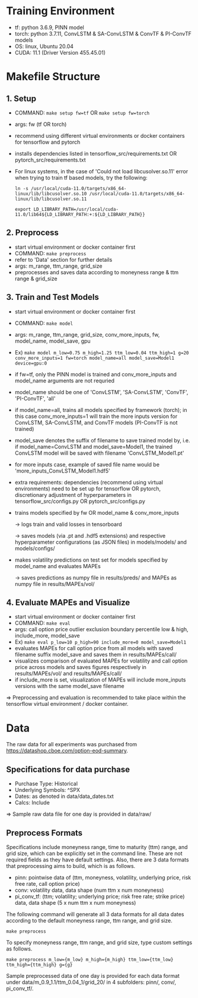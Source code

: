 # Training Environment

- tf: python 3.6.9, PINN model
- torch: python 3.7.11, ConvLSTM & SA-ConvLSTM & ConvTF & PI-ConvTF models
- OS: linux, Ubuntu 20.04
- CUDA: 11.1 (Driver Version 455.45.01)


# Makefile Structure 

## 1. Setup
- COMMAND: `make setup fw=tf` OR `make setup fw=torch`
- args: fw (tf OR torch)
- recommend using different virtual environments or docker containers for tensorflow and pytorch
- installs dependencies listed in tensorflow_src/requirements.txt OR pytorch_src/requirements.txt
- For linux systems, in the case of 'Could not load libcusolver.so.11' error when trying to train tf based models, try the following: 

    `ln -s /usr/local/cuda-11.0/targets/x86_64-linux/lib/libcusolver.so.10 /usr/local/cuda-11.0/targets/x86_64-linux/lib/libcusolver.so.11`
    
    `export LD_LIBRARY_PATH=/usr/local/cuda-11.0/lib64${LD_LIBRARY_PATH:+:${LD_LIBRARY_PATH}}`


## 2. Preprocess
- start virtual environment or docker container first
- COMMAND: `make preprocess`
- refer to 'Data' section for further details 
- args: m_range, ttm_range, grid_size
- preprocesses and saves data according to moneyness range & ttm range & grid_size 



## 3. Train and Test Models
- start virtual environment or docker container first
- COMMAND: `make model`
- args: m_range, ttm_range, grid_size, conv_more_inputs, fw, model_name, model_save, gpu
- Ex) `make model m_low=0.75 m_high=1.25 ttm_low=0.04 ttm_high=1 g=20 conv_more_inputs=1 fw=torch model_name=all model_save=Model1 device=gpu:0`
- if fw=tf, only the PINN model is trained and conv_more_inputs and model_name arguments are not requried
- model_name should be one of 'ConvLSTM', 'SA-ConvLSTM', 'ConvTF', 'PI-ConvTF', 'all'
- if model_name=all, trains all models specified by framework (torch); in this case conv_more_inputs=1 will train the more inputs version for ConvLSTM, SA-ConvLSTM, and ConvTF models (PI-ConvTF is not trained)
- model_save denotes the suffix of filename to save trained model by, i.e. if model_name=ConvLSTM and model_save=Model1, the trained ConvLSTM model will be saved with filename 'ConvLSTM_Model1.pt'
- for more inputs case, example of saved file name would be 'more_inputs_ConvLSTM_Model1.hdf5'
- extra requirements: dependencies (recommend using virtual environments) need to be set up for tensorflow OR pytorch, discretionary adjustment of hyperparameters in tensorflow_src/configs.py OR pytorch_src/configs.py
- trains models specified by fw OR model_name & conv_more_inputs

    -> logs train and valid losses in tensorboard

    -> saves models (via .pt and .hdf5 extensions) and respective hyperparameter configurations (as JSON files) in models/models/ and models/configs/
- makes volatility predictions on test set for models specified by model_name and evaluates MAPEs

    -> saves predictions as numpy file in results/preds/ and MAPEs as numpy file in results/MAPEs/vol/


## 4. Evaluate MAPEs and Visualize
- start virtual environment or docker container first
- COMMAND: `make eval`
- args: call option price outlier exclusion boundary percentile low & high, include_more, model_save
- Ex) `make eval p_low=10 p_high=90 include_more=0 model_save=Model1`
- evaluates MAPEs for call option price from all models with saved filename suffix model_save and saves them in results/MAPEs/call/
- visualizes comparison of evaluated MAPEs for volatility and call option price across models and saves figures respectively in results/MAPEs/vol/ and results/MAPEs/call/
- if include_more is set, visualization of MAPEs will include more_inputs versions with the same model_save filename

=> Preprocessing and evaluation is recommended to take place within the tensorflow virtual environment / docker container.


# Data
The raw data for all experiments was purchased from https://datashop.cboe.com/option-eod-summary. 

## Specifications for data purchase
- Purchase Type: Historical
- Underlying Symbols: ^SPX
- Dates: as denoted in data/data_dates.txt
- Calcs: Include

=> Sample raw data file for one day is provided in data/raw/

## Preprocess Formats
Specifications include moneyness range, time to maturity (ttm) range, and grid size, which can be explicitly set in the command line. These are not required fields as they have default settings. Also, there are 3 data formats that preprocessing aims to build, which is as follows.

- pinn: pointwise data of (ttm, moneyness, volatility, underlying price, risk free rate, call option price) 
- conv: volatility data, data shape (num ttm x num moneyness) 
- pi_conv_tf: (ttm; volatility; underlying price; risk free rate; strike price) data, data shape (5 x num ttm x num moneyness)

The following command will generate all 3 data formats for all data dates according to the default moneyness range, ttm range, and grid size.

    make preprocess

To specify moneyness range, ttm range, and grid size, type custom settings as follows.

    make preprocess m_low={m_low} m_high={m_high} ttm_low={ttm_low} ttm_high={ttm_high} g={g}

Sample preprocessed data of one day is provided for each data format under data/m_0.9_1.1/ttm_0.04_1/grid_20/ in 4 subfolders: pinn/, conv/, pi_conv_tf/.